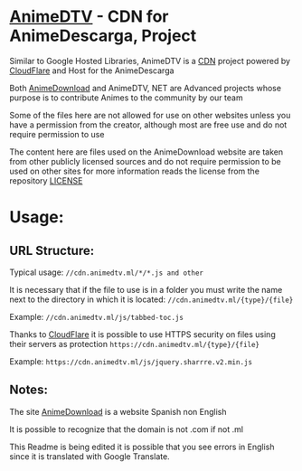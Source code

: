 [AnimeDTV][1] - CDN for AnimeDescarga, Project
========
Similar to Google Hosted Libraries, AnimeDTV is a [CDN][2] project powered by [CloudFlare][3] and Host for the AnimeDescarga

Both [AnimeDownload][1] and AnimeDTV, NET are Advanced projects whose purpose is to contribute Animes to the community by our team

Some of the files here are not allowed for use on other websites unless you have a permission from the creator, although most are free use and do not require permission to use

The content here are files used on the AnimeDownload website are taken from other publicly licensed sources and do not require permission to be used on other sites for more information reads the license from the repository [LICENSE][4]

# Usage:

URL Structure:
--------------

Typical usage:
`//cdn.animedtv.ml/*/*.js and other`

It is necessary that if the file to use is in a folder you must write the name next to the directory in which it is located:
`//cdn.animedtv.ml/{type}/{file}`

Example: `//cdn.animedtv.ml/js/tabbed-toc.js`

Thanks to [CloudFlare][3] it is possible to use HTTPS security on files using their servers as protection
`https://cdn.animedtv.ml/{type}/{file}`

Example: `https://cdn.animedtv.ml/js/jquery.sharrre.v2.min.js`

Notes:
------
The site [AnimeDownload][1] is a website Spanish non English

It is possible to recognize that the domain is not .com if not .ml

This Readme is being edited it is possible that you see errors in English since it is translated with Google Translate.


  [1]: http://www.animedescarga.ml
  [2]: http://en.wikipedia.org/wiki/Content_delivery_network
  [3]: http://www.cloudflare.com/
  [4]: https://github.com/Alecgcast/animedtv/tree/master/LICENSE
